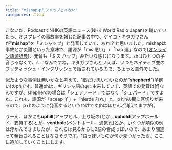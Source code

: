 ```yaml
---
title: "mishapはミシャップじゃない"
categories: ことば
---
```


こないだ、PodcastでNHKの英語ニュース(NHK World Radio Japan)を聴いていたら、オスプレイの事故率を報じた記事の中で、ケイコ・キタガワさんが"**mishap**"を「ミシャップ」と発音していて、あれ!? と思いました。mishapは事故とか災難といった意味で、語源が「mis 悪い」+「hap 運」なので([オンライン語源辞典](http://www.etymonline.com/index.php?term=mishap))、発音も「ミス ハップ」みたいな感じになります。shはひとつの子音じゃなくて、s+hなんですね。キタガワさんといえば、いつもネイティブ並のブリティッシュ・イングリッシュで話されているので、ちょっと意外でした。

似たような事例は無いかなと考えて、1個だけ思いついたのが"**shepherd**"(羊飼い)のphです。普通phは、ギリシャ語のφに由来していて、英語での発音は[f]なんですが、shepherdの場合は「シェファード」ではなく「シェパード」ですよね。これも、語源が「sceap 羊」+「hierde 群れ」と、pとhの間に区切りが来るので、p+hのように発音するというわけです(hはほとんど消えてますが)。

うーん、ほかにも**uphill**(アップヒル、上り坂の)とか、**uphold**(アップホールド、支持する)とか、**venthole**(ベントホール、通気孔)とか、いくつか類似の例は浮かんできましたが、これらは見るからに2語の合成っぽいので、あまり間違って発音されることはなさそうです。1語っぽいものが何か見つかったら、ここに追加していくことにします。
